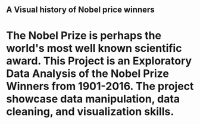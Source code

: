 ##     A Visual history of Nobel price winners
# The Nobel Prize is perhaps the world's most well known scientific award. This Project is an Exploratory Data Analysis of the Nobel Prize Winners from 1901-2016. The project showcase data manipulation, data cleaning,  and visualization skills.
